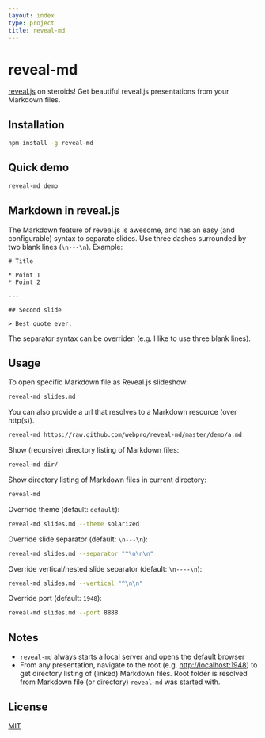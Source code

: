 ```yaml
---
layout: index
type: project
title: reveal-md
---
```

# reveal-md

[reveal.js](http://lab.hakim.se/reveal-js/#/) on steroids! Get beautiful reveal.js presentations from your Markdown files.

## Installation

``` bash
npm install -g reveal-md
```

## Quick demo

``` bash
reveal-md demo
```

## Markdown in reveal.js

The Markdown feature of reveal.js is awesome, and has an easy (and configurable) syntax to separate slides.
Use three dashes surrounded by two blank lines (`\n---\n`).
Example:

``` text
# Title

* Point 1
* Point 2

---

## Second slide

> Best quote ever.

```

The separator syntax can be overriden (e.g. I like to use three blank lines).

## Usage

To open specific Markdown file as Reveal.js slideshow:

``` bash
reveal-md slides.md
```

You can also provide a url that resolves to a Markdown resource (over http(s)).

``` bash
reveal-md https://raw.github.com/webpro/reveal-md/master/demo/a.md
```

Show (recursive) directory listing of Markdown files:

``` bash
reveal-md dir/
```

Show directory listing of Markdown files in current directory:

``` bash
reveal-md
```

Override theme (default: `default`):

``` bash
reveal-md slides.md --theme solarized
```

Override slide separator (default: `\n---\n`):

``` bash
reveal-md slides.md --separator "^\n\n\n"
```

Override vertical/nested slide separator (default: `\n----\n`):

``` bash
reveal-md slides.md --vertical "^\n\n"
```

Override port (default: `1948`):

``` bash
reveal-md slides.md --port 8888
```

## Notes

* `reveal-md` always starts a local server and opens the default browser
* From any presentation, navigate to the root (e.g. [http://localhost:1948](http://localhost:1948)) to get directory listing of (linked) Markdown files. Root folder is resolved from Markdown file (or directory) `reveal-md` was started with.

## License

[MIT](http://webpro.mit-license.org)
